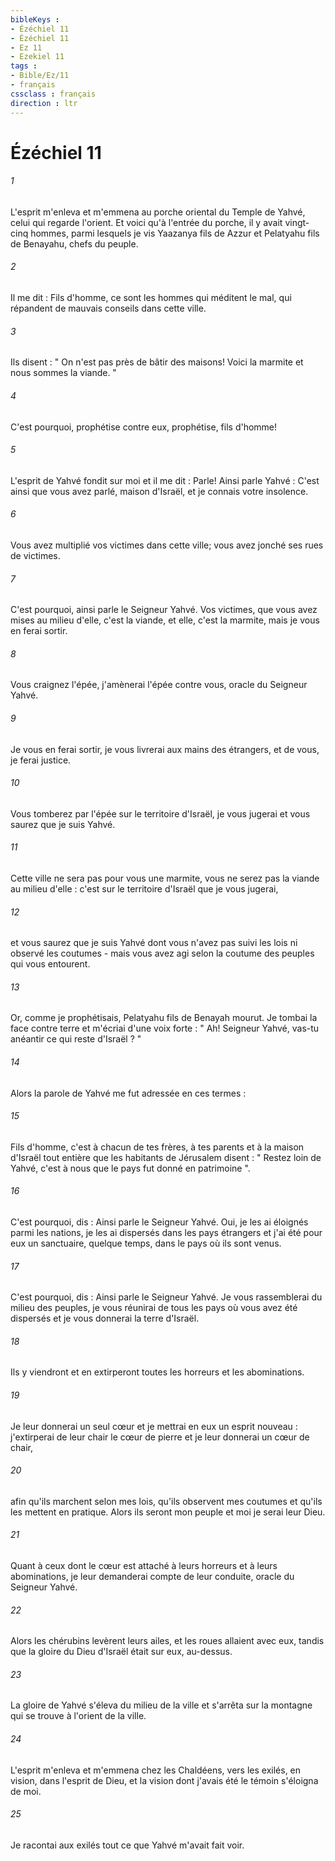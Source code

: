 ```yaml
---
bibleKeys : 
- Ézéchiel 11
- Ézéchiel 11
- Ez 11
- Ezekiel 11
tags : 
- Bible/Ez/11
- français
cssclass : français
direction : ltr
---
```


# Ézéchiel 11

###### 1
L'esprit m'enleva et m'emmena au porche oriental du Temple de Yahvé, celui qui regarde l'orient. Et voici qu'à l'entrée du porche, il y avait vingt-cinq hommes, parmi lesquels je vis Yaazanya fils de Azzur et Pelatyahu fils de Benayahu, chefs du peuple. 
###### 2
Il me dit : Fils d'homme, ce sont les hommes qui méditent le mal, qui répandent de mauvais conseils dans cette ville. 
###### 3
Ils disent : " On n'est pas près de bâtir des maisons! Voici la marmite et nous sommes la viande. " 
###### 4
C'est pourquoi, prophétise contre eux, prophétise, fils d'homme! 
###### 5
L'esprit de Yahvé fondit sur moi et il me dit : Parle! Ainsi parle Yahvé : C'est ainsi que vous avez parlé, maison d'Israël, et je connais votre insolence. 
###### 6
Vous avez multiplié vos victimes dans cette ville; vous avez jonché ses rues de victimes. 
###### 7
C'est pourquoi, ainsi parle le Seigneur Yahvé. Vos victimes, que vous avez mises au milieu d'elle, c'est la viande, et elle, c'est la marmite, mais je vous en ferai sortir. 
###### 8
Vous craignez l'épée, j'amènerai l'épée contre vous, oracle du Seigneur Yahvé. 
###### 9
Je vous en ferai sortir, je vous livrerai aux mains des étrangers, et de vous, je ferai justice. 
###### 10
Vous tomberez par l'épée sur le territoire d'Israël, je vous jugerai et vous saurez que je suis Yahvé. 
###### 11
Cette ville ne sera pas pour vous une marmite, vous ne serez pas la viande au milieu d'elle : c'est sur le territoire d'Israël que je vous jugerai, 
###### 12
et vous saurez que je suis Yahvé dont vous n'avez pas suivi les lois ni observé les coutumes - mais vous avez agi selon la coutume des peuples qui vous entourent. 
###### 13
Or, comme je prophétisais, Pelatyahu fils de Benayah mourut. Je tombai la face contre terre et m'écriai d'une voix forte : " Ah! Seigneur Yahvé, vas-tu anéantir ce qui reste d'Israël ? " 
###### 14
Alors la parole de Yahvé me fut adressée en ces termes : 
###### 15
Fils d'homme, c'est à chacun de tes frères, à tes parents et à la maison d'Israël tout entière que les habitants de Jérusalem disent : " Restez loin de Yahvé, c'est à nous que le pays fut donné en patrimoine ". 
###### 16
C'est pourquoi, dis : Ainsi parle le Seigneur Yahvé. Oui, je les ai éloignés parmi les nations, je les ai dispersés dans les pays étrangers et j'ai été pour eux un sanctuaire, quelque temps, dans le pays où ils sont venus. 
###### 17
C'est pourquoi, dis : Ainsi parle le Seigneur Yahvé. Je vous rassemblerai du milieu des peuples, je vous réunirai de tous les pays où vous avez été dispersés et je vous donnerai la terre d'Israël. 
###### 18
Ils y viendront et en extirperont toutes les horreurs et les abominations. 
###### 19
Je leur donnerai un seul cœur et je mettrai en eux un esprit nouveau : j'extirperai de leur chair le cœur de pierre et je leur donnerai un cœur de chair, 
###### 20
afin qu'ils marchent selon mes lois, qu'ils observent mes coutumes et qu'ils les mettent en pratique. Alors ils seront mon peuple et moi je serai leur Dieu. 
###### 21
Quant à ceux dont le cœur est attaché à leurs horreurs et à leurs abominations, je leur demanderai compte de leur conduite, oracle du Seigneur Yahvé. 
###### 22
Alors les chérubins levèrent leurs ailes, et les roues allaient avec eux, tandis que la gloire du Dieu d'Israël était sur eux, au-dessus. 
###### 23
La gloire de Yahvé s'éleva du milieu de la ville et s'arrêta sur la montagne qui se trouve à l'orient de la ville. 
###### 24
L'esprit m'enleva et m'emmena chez les Chaldéens, vers les exilés, en vision, dans l'esprit de Dieu, et la vision dont j'avais été le témoin s'éloigna de moi. 
###### 25
Je racontai aux exilés tout ce que Yahvé m'avait fait voir. 
